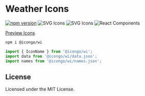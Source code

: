 Weather Icons
===

[![npm version](https://img.shields.io/npm/v/@icongo/wi.svg)](https://www.npmjs.com/package/@icongo/wi)
![SVG Icons](https://shields.io/badge/SVG-icons-green?logo=svg&style=flat)
![SVG Icons](https://shields.io/badge/TypeScript-Support-green?logo=TypeScript&style=flat)
![React Components](https://shields.io/badge/React-components-green?logo=react&style=flat)

[Preview Icons](http://icongo.github.io/#/icons/wi)

```bash
npm i @icongo/wi
```

```jsx
import { IconName } from '@icongo/wi';
import data from '@icongo/wi/data.json';
import names from '@icongo/wi/names.json';
```

## License

Licensed under the MIT License.